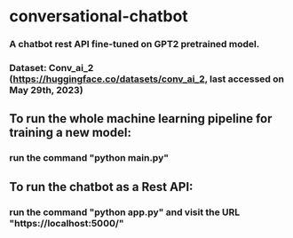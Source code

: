 # conversational-chatbot
### A chatbot rest API fine-tuned on GPT2 pretrained model.
### Dataset: Conv_ai_2 (https://huggingface.co/datasets/conv_ai_2, last accessed on May 29th, 2023) 

## To run the whole machine learning pipeline for training a new model:
### run the command "python main.py"

## To run the chatbot as a Rest API:
### run the command "python app.py" and visit the URL "https://localhost:5000/"

